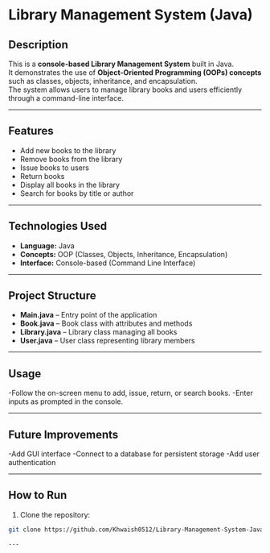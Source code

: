 # Library Management System (Java)

## Description
This is a **console-based Library Management System** built in Java.  
It demonstrates the use of **Object-Oriented Programming (OOPs) concepts** such as classes, objects, inheritance, and encapsulation.  
The system allows users to manage library books and users efficiently through a command-line interface.

---

## Features
- Add new books to the library  
- Remove books from the library  
- Issue books to users  
- Return books  
- Display all books in the library  
- Search for books by title or author  

---

## Technologies Used
- **Language:** Java  
- **Concepts:** OOP (Classes, Objects, Inheritance, Encapsulation)  
- **Interface:** Console-based (Command Line Interface)  

---

## Project Structure
- **Main.java** – Entry point of the application
- **Book.java** – Book class with attributes and methods
- **Library.java** – Library class managing all books
- **User.java** – User class representing library members

---

## Usage
-Follow the on-screen menu to add, issue, return, or search books.
-Enter inputs as prompted in the console.

---

## Future Improvements
-Add GUI interface
-Connect to a database for persistent storage
-Add user authentication

---

## How to Run
1. Clone the repository:  
```bash
git clone https://github.com/Khwaish0512/Library-Management-System-Java.git

---
